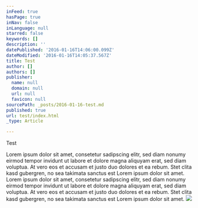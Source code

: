 ```yaml
---
inFeed: true
hasPage: true
inNav: false
inLanguage: null
starred: false
keywords: []
description: ''
datePublished: '2016-01-16T14:06:00.099Z'
dateModified: '2016-01-16T14:05:37.567Z'
title: Test
author: []
authors: []
publisher:
  name: null
  domain: null
  url: null
  favicon: null
sourcePath: _posts/2016-01-16-test.md
published: true
url: test/index.html
_type: Article

---
```

Test 

Lorem ipsum dolor sit amet, consetetur sadipscing elitr, sed diam nonumy eirmod tempor invidunt ut labore et dolore magna aliquyam erat, sed diam voluptua. At vero eos et accusam et justo duo dolores et ea rebum. Stet clita kasd gubergren, no sea takimata sanctus est Lorem ipsum dolor sit amet. Lorem ipsum dolor sit amet, consetetur sadipscing elitr, sed diam nonumy eirmod tempor invidunt ut labore et dolore magna aliquyam erat, sed diam voluptua. At vero eos et accusam et justo duo dolores et ea rebum. Stet clita kasd gubergren, no sea takimata sanctus est Lorem ipsum dolor sit amet.
![](https://the-grid-user-content.s3-us-west-2.amazonaws.com/873b6757-bf7d-439c-893a-7d43e9af4544.jpg)
